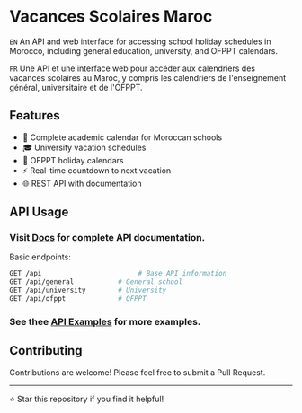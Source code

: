 # Vacances Scolaires Maroc

`EN` An API and web interface for accessing school holiday schedules in Morocco, including general education, university, and OFPPT calendars.
>
`FR` Une API et une interface web pour accéder aux calendriers des vacances scolaires au Maroc, y compris les calendriers de l'enseignement général, universitaire et de l'OFPPT.

## Features

- 📅 Complete academic calendar for Moroccan schools
- 🎓 University vacation schedules
- 🏫 OFPPT holiday calendars
- ⚡ Real-time countdown to next vacation
- 🌐 REST API with documentation



## API Usage

### Visit [Docs](https://vacance-scolaire.pages.dev/docs) for complete API documentation. 
Basic endpoints:

```bash
GET /api                        # Base API information
GET /api/general           # General school
GET /api/university        # University 
GET /api/ofppt             # OFPPT 
```
### See thee [API Examples](api_examples/api_documentation.md) for more examples.


## Contributing

Contributions are welcome! Please feel free to submit a Pull Request.


---
⭐ Star this repository if you find it helpful!